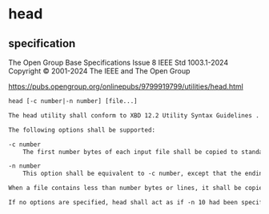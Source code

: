 # head

## specification

The Open Group Base Specifications Issue 8
IEEE Std 1003.1-2024
Copyright © 2001-2024 The IEEE and The Open Group

<https://pubs.opengroup.org/onlinepubs/9799919799/utilities/head.html>

```txt
head [-c number|-n number] [file...]

The head utility shall conform to XBD 12.2 Utility Syntax Guidelines .

The following options shall be supported:

-c number
    The first number bytes of each input file shall be copied to standard output. The application shall ensure that the number option-argument is a positive decimal integer.

-n number
    This option shall be equivalent to -c number, except that the ending location in the file shall be measured in lines instead of bytes.

When a file contains less than number bytes or lines, it shall be copied to standard output in its entirety. This shall not be an error.

If no options are specified, head shall act as if -n 10 had been specified.
```
